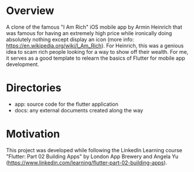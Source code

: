 # Overview

A clone of the famous "I Am Rich" iOS mobile app by Armin Heinrich that was famous for having an extremely high price while ironically doing absolutely nothing except display an icon (more info: https://en.wikipedia.org/wiki/I_Am_Rich). For Heinrich, this was a genious idea to scam rich people looking for a way to show off their wealth. For me, it serves as a good template to relearn the basics of Flutter for mobile app development. 

# Directories

- app: source code for the flutter application
- docs: any external documents created along the way

# Motivation

This project was developed while following the LinkedIn Learning course "Flutter: Part 02 Building Apps" by London App Brewery and Angela Yu (https://www.linkedin.com/learning/flutter-part-02-building-apps).